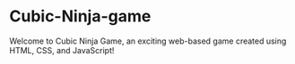 # Cubic-Ninja-game
Welcome to Cubic Ninja Game, an exciting web-based game created using HTML, CSS, and JavaScript!
